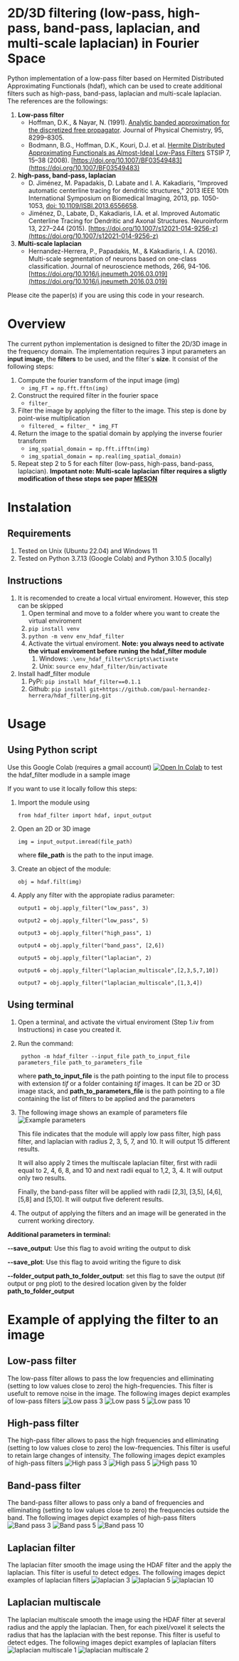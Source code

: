 # 2D/3D filtering (low-pass, high-pass, band-pass, laplacian, and multi-scale laplacian) in Fourier Space

Python implementation of a low-pass filter based on Hermited Distributed Approximating Functionals (hdaf), which can be used to create additional filters such as high-pass, band-pass, laplacian and multi-scale laplacian. The references are the followings:
1. **Low-pass filter** 
	- Hoffman, D.K., & Nayar, N. (1991). [Analytic banded approximation for the discretized free propagator](https://pubs.acs.org/doi/pdf/10.1021/j100174a052). Journal of Physical Chemistry, 95, 8299–8305.
	- Bodmann, B.G., Hoffman, D.K., Kouri, D.J. et al. [Hermite Distributed Approximating Functionals as Almost-Ideal Low-Pass Filters](https://www.math.uh.edu/~mpapadak/BHKP06-final.pdf) STSIP 7, 15–38 (2008). [https://doi.org/10.1007/BF03549483](https://doi.org/10.1007/BF03549483)
2. **high-pass, band-pass, laplacian**
	- D. Jiménez, M. Papadakis, D. Labate and I. A. Kakadiaris, "Improved automatic centerline tracing for dendritic structures," 2013 IEEE 10th International Symposium on Biomedical Imaging, 2013, pp. 1050-1053, [doi: 10.1109/ISBI.2013.6556658](https://doi.org/10.1109/ISBI.2013.6556658).
	- Jiménez, D., Labate, D., Kakadiaris, I.A. et al. Improved Automatic Centerline Tracing for Dendritic and Axonal Structures. Neuroinform 13, 227–244 (2015). [https://doi.org/10.1007/s12021-014-9256-z](https://doi.org/10.1007/s12021-014-9256-z)
3. **Multi-scale laplacian**
	- Hernandez-Herrera, P., Papadakis, M., & Kakadiaris, I. A. (2016). Multi-scale segmentation of neurons based on one-class classification. Journal of neuroscience methods, 266, 94-106. [https://doi.org/10.1016/j.jneumeth.2016.03.019](https://doi.org/10.1016/j.jneumeth.2016.03.019)
	
Please cite the paper(s) if you are using this code in your research.

# Overview
The current python implementation is designed to filter the 2D/3D image in the frequency domain. The implementation requires 3 input parameters an **input image**, the **filters** to be used, and the filter´s **size**. It consist of the following steps:
1. Compute the fourier transform of the input image (img)
	- ``` img_FT = np.fft.fftn(img) ```
2. Construct the required filter in the fourier space 
	- ``` filter_ ```
3. Filter the image by applying the filter to the image. This step is done by point-wise multiplication 
	- ``` filtered_ = filter_ * img_FT ```
4. Return the image to the spatial domain by applying the inverse fourier transform 
	- ``` img_spatial_domain = np.fft.ifftn(img) ```
	- ``` img_spatial_domain = np.real(img_spatial_domain) ```
5. Repeat step 2 to 5 for each filter (low-pass, high-pass, band-pass, laplacian). 
**Impotant note: Multi-scale laplacian filter requires a sligtly modification of these steps see paper [MESON](https://doi.org/10.1016/j.jneumeth.2016.03.019)**

# Instalation
## Requirements
1. Tested on Unix (Ubuntu 22.04) and Windows 11
2. Tested on Python 3.7.13 (Google Colab) and Python 3.10.5 (locally)

## Instructions
1. It is recomended to create a local virtual enviroment. However, this step can be skipped
	1. Open terminal and move to a folder where you want to create the virtual enviroment
	2. ``` pip install venv ```
	3. ``` python -m venv env_hdaf_filter ```
	4. Activate the virtual enviroment. **Note: you always need to activate the virtual enviroment before runing the hdaf_filter module**
		1. Windows: ``` .\env_hdaf_filter\Scripts\activate ```
		2. Unix: ``` source env_hdaf_filter/bin/activate ```
2. Install hadf_filter module
	1. PyPi: ``` pip install hdaf_filter==0.1.1 ```
	2. Github: ``` pip install git+https://github.com/paul-hernandez-herrera/hdaf_filtering.git ```
	
# Usage
## **Using Python script**
Use this Google Colab (requires a gmail account)   [![Open In Colab](https://colab.research.google.com/assets/colab-badge.svg)](https://colab.research.google.com/github/paul-hernandez-herrera/hdaf_filtering/blob/master/colab_notebooks/test_hdaf_filter_module.ipynb) to test the hdaf_filter modlude in a sample image

If you want to use it locally follow this steps:
1. Import the module using 

	```from hdaf_filter import hdaf, input_output```
2. Open an 2D or 3D image

	```img = input_output.imread(file_path)```
	
	where **file_path** is the path to the input image.
3. Create an object of the module:

	```obj = hdaf.filt(img)```
4. Apply any filter with the appropiate radius parameter:

	```output1 = obj.apply_filter("low_pass", 3)```
	
	```output2 = obj.apply_filter("low_pass", 5)```
	
	```output3 = obj.apply_filter("high_pass", 1)```
	
	```output4 = obj.apply_filter("band_pass", [2,6])```
	
	```output5 = obj.apply_filter("laplacian", 2)```
	
	```output6 = obj.apply_filter("laplacian_multiscale",[2,3,5,7,10])```
	
	```output7 = obj.apply_filter("laplacian_multiscale",[1,3,4])```
## **Using terminal**
1. Open a terminal, and activate the virtual enviroment (Step 1.iv from Instructions) in case you created it.
2. Run the command: 
	
	``` python -m hdaf_filter --input_file path_to_input_file parameters_file path_to_parameters_file```
	
	where **path_to_input_file** is the path pointing to the input file to process with extension *tif* or a folder containing *tif* images. It can be 2D or 3D image stack, and **path_to_parameters_file**  is the path pointing to a file containing the list of filters to be applied and the parameters
3. The following image shows an example of parameters file
	![Example parameters](https://raw.githubusercontent.com/paul-hernandez-herrera/hdaf_filtering/master/figures/example_input_parameters.png)
	
	This file indicates that the module will apply low pass filter, high pass filter, and laplacian with radius 2, 3, 5, 7, and 10. It will output 15 different results. 
	
	It will also apply 2 times the multiscale laplacian filter, first with radii equal to 2, 4, 6, 8, and 10 and next radii equal to 1,2, 3, 4. It will output only two results.
	
	Finally, the band-pass filter will be applied with radii [2,3], [3,5], [4,6], [5,8] and [5,10]. It will output five deferent results.
4. The output of applying the filters and an image will be generated in the current working directory.

**Additional parameters in terminal:**

**--save_output**: Use this flag to avoid writing the output to disk 

**--save_plot**: Use this flag to avoid writing the figure to disk

**--folder_output path_to_folder_output**: set this flag to save the output (tif output or png plot) to the desired location given by the folder **path_to_folder_output**


# Example of applying the filter to an image

## Low-pass filter
The low-pass filter allows to pass the low frequencies and elliminating (setting to low values close to zero) the high-frequencies. This filter is usefult to remove noise in the image. The following images depict examples of low-pass filters
![Low pass 3](https://raw.githubusercontent.com/paul-hernandez-herrera/hdaf_filtering/master/figures/low_pass_radius_3.png)
![Low pass 5](https://raw.githubusercontent.com/paul-hernandez-herrera/hdaf_filtering/master/figures/low_pass_radius_5.png)
![Low pass 10](https://raw.githubusercontent.com/paul-hernandez-herrera/hdaf_filtering/master/figures/low_pass_radius_10.png)

## High-pass filter
The high-pass filter allows to pass the high frequencies and elliminating (setting to low values close to zero) the low-frequencies. This filter is useful to retain large changes of intensity. The following images depict examples of high-pass filters
![High pass 3](https://raw.githubusercontent.com/paul-hernandez-herrera/hdaf_filtering/master/figures/high_pass_radius_3.png)
![High pass 5](https://raw.githubusercontent.com/paul-hernandez-herrera/hdaf_filtering/master/figures/high_pass_radius_5.png)
![High pass 10](https://raw.githubusercontent.com/paul-hernandez-herrera/hdaf_filtering/master/figures/high_pass_radius_10.png)

## Band-pass filter
The band-pass filter allows to pass only a band of frequencies and elliminating (setting to low values close to zero) the frequencies outside the band. The following images depict examples of high-pass filters
![Band pass 3](https://raw.githubusercontent.com/paul-hernandez-herrera/hdaf_filtering/master/figures/band_pass_radius_3_5.png)
![Band pass 5](https://raw.githubusercontent.com/paul-hernandez-herrera/hdaf_filtering/master/figures/band_pass_radius_5.0_7.5.png)
![Band pass 10](https://raw.githubusercontent.com/paul-hernandez-herrera/hdaf_filtering/master/figures/band_pass_radius_10_15.png)


## Laplacian filter
The laplacian filter smooth the image using the HDAF filter and the apply the laplacian. This filter is useful to detect edges. The following images depict examples of laplacian filters
![laplacian 3](https://raw.githubusercontent.com/paul-hernandez-herrera/hdaf_filtering/master/figures/laplacian_radius_3.png)
![laplacian 5](https://raw.githubusercontent.com/paul-hernandez-herrera/hdaf_filtering/master/figures/laplacian_radius_5.png)
![laplacian 10](https://raw.githubusercontent.com/paul-hernandez-herrera/hdaf_filtering/master/figures/laplacian_radius_10.png)

## Laplacian multiscale
The laplacian multiscale smooth the image using the HDAF filter at several radius and the apply the laplacian. Then, for each pixel/voxel it selects the radius that has the laplacian with the best reponse. This filter is useful to detect edges. The following images depict examples of laplacian filters
![laplacian multiscale 1](https://raw.githubusercontent.com/paul-hernandez-herrera/hdaf_filtering/master/figures/laplacian_multiscale_radius_2_4_6_8_10.png)
![laplacian multiscale 2](https://raw.githubusercontent.com/paul-hernandez-herrera/hdaf_filtering/master/figures/laplacian_multiscale_radius_4_8_12_16_20.png)
